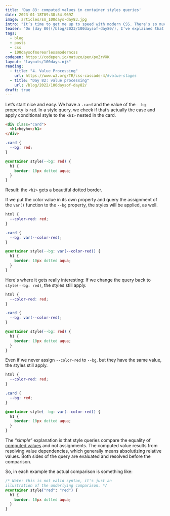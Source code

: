 ```yaml
---
title: 'Day 83: computed values in container styles queries'
date: 2023-01-18T09:38:54.969Z
image: articles/sm_100days-day83.jpg
intro: "It’s time to get me up to speed with modern CSS. There’s so much new in CSS that I know too little about. To change that I’ve started [#100DaysOfMoreOrLessModernCSS](/blog/2022/100-days-of-more-or-less-modern-css/). Why more or less modern CSS? Because some topics will be about cutting-edge features, while other stuff has been around for quite a while already, but I just have little to no experience with it."
teaser: "On [day 80](/blog/2023/100daysof-day80/), I’ve explained that we can check whether a container has a specific property and value assigned and apply additional styles based on this condition. On [day 82](/blog/2023/100daysof-day82/), I’ve explained that the value of a property can come from different sources, undergo adjustments before it becomes the actual value, and take on different forms along the way. To use container style queries, it’s important to understand which value's being used in queries."
tags:
  - blog
  - posts
  - css
  - 100daysofmoreorlessmoderncss
codepen: https://codepen.io/matuzo/pen/poZrVXK
layout: "layouts/100days.njk"
reading:
  - title: "4. Value Processing"
    url: https://www.w3.org/TR/css-cascade-4/#value-stages
  - title: "Day 82: value processing"
    url: /blog/2022/100daysof-day82/
draft: true
---
```

Let’s start nice and easy. We have a `.card` and the value of the `--bg` property is `red`. In a style query, we check if that’s actually the case and apply conditional style to the `<h1>` nested in the card.

```html
<div class="card">
  <h1>heyho</h1>
</div>
```

```css
.card {
  --bg: red;
}

@container style(--bg: red) {
  h1 {
    border: 10px dotted aqua;
  }
}
```

Result: the `<h1>` gets a beautiful dotted border.

If we put the color value in its own property and query the assignment of the `var()` function to the `--bg` property, the styles will be applied, as well.

```css
html {
  --color-red: red;
}

.card {
  --bg: var(--color-red);
}

@container style(--bg: var(--color-red)) {
  h1 {
    border: 10px dotted aqua;
  }
}
```

Here's where it gets really interesting: If we change the query back to `style(--bg: red)`, the styles still apply.

```css
html {
  --color-red: red;
}

.card {
  --bg: var(--color-red);
}

@container style(--bg: red) {
  h1 {
    border: 10px dotted aqua;
  }
}
```

Even if we never assign `--color-red` to `--bg`, but they have the same value, the styles still apply.

```css
html {
  --color-red: red;
}

.card {
  --bg: red;
}

@container style(--bg: var(--color-red)) {
  h1 {
    border: 10px dotted aqua;
  }
}
```

The _“simple”_ explanation is that style queries compare the equality of [computed values](http://localhost:8080/blog/2023/100daysof-day82/#computed-value) and not assignments. The computed value results from resolving value dependencies, which generally means absolutizing relative values. Both sides of the query are evaluated and resolved before the comparison.

So, in each example the actual comparison is something like:  

```css
/* Note: this is not valid syntax, it's just an
illustration of the underlying comparison. */
@container style("red": "red") {
  h1 {
    border: 10px dotted aqua;
  }
}
```